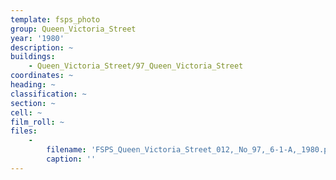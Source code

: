```yaml
---
template: fsps_photo
group: Queen_Victoria_Street
year: '1980'
description: ~
buildings:
    - Queen_Victoria_Street/97_Queen_Victoria_Street
coordinates: ~
heading: ~
classification: ~
section: ~
cell: ~
film_roll: ~
files:
    -
        filename: 'FSPS_Queen_Victoria_Street_012,_No_97,_6-1-A,_1980.png'
        caption: ''
---
```

